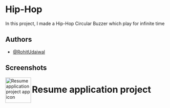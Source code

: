 
# Hip-Hop

In this project, I made a Hip-Hop Circular Buzzer which play for infinite time 

## Authors

- [@RohitUdaiwal](https://www.github.com/rohit9195)


## Screenshots
<img align="left" width="80" height="80" src="" alt="Resume application project app icon">

# Resume application project

